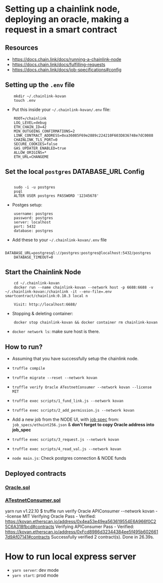 # Setting up a chainlink node, deploying an oracle, making a request in a smart contract

## Resources

- https://docs.chain.link/docs/running-a-chainlink-node
- https://docs.chain.link/docs/fulfilling-requests
- https://docs.chain.link/docs/job-specifications#config

## Setting up the `.env` file
```
    mkdir ~/.chainlink-kovan
    touch .env
```

- Put this inside your `~/.chainlink-kovan/.env` file:
```
    ROOT=/chainlink
    LOG_LEVEL=debug
    ETH_CHAIN_ID=42
    MIN_OUTGOING_CONFIRMATIONS=2
    LINK_CONTRACT_ADDRESS=0xa36085F69e2889c224210F603D836748e7dC0088
    CHAINLINK_TLS_PORT=0
    SECURE_COOKIES=false
    GAS_UPDATER_ENABLED=true
    ALLOW_ORIGINS=*
    ETH_URL=CHANGEME
```

## Set the local `postgres` DATABASE_URL Config
```

    sudo -i -u postgres
    psql
    ALTER USER postgres PASSWORD '12345678'
```

 - Postges setup:
```
    username: postgres
    password: postgres
    server: localhost
    port: 5432
    database: postgres
```

- Add these to your `~/.chainlink-kovan/.env` file

```
    DATABASE_URL=postgresql://postgres:postgres@localhost:5432/postgres
    DATABASE_TIMEOUT=0
```

## Start the Chainlink Node
```
    cd ~/.chainlink-kovan
    docker run --name chainlink-kovan --network host -p 6688:6688 -v ~/.chainlink-kovan:/chainlink -it --env-file=.env smartcontract/chainlink:0.10.3 local n

    Visit: http://localhost:6688/
```

- Stopping & deleting container:

```
    docker stop chainlink-kovan && docker container rm chainlink-kovan
```

- `docker network ls`: make sure host is there.

## How to run?

- Assuming that you have successfully setup the chainlink node.
- `truffle compile`
- `truffle migrate --reset --network kovan`
- `truffle verify Oracle ATestnetConsumer --network kovan --license MIT`
- `truffle exec scripts/1_fund_link.js --network kovan`
- `truffle exec scripts/2_add_permission.js --network kovan`
- Add a new job from the NODE UI, with [job spec](https://docs.chain.link/docs/job-specifications#config) from: `job_specs/ethuint256.json` & **don't forget to copy Oracle address into job_spec**
- `truffle exec scripts/3_request.js --network kovan`
- `truffle exec scripts/4_read_val.js --network kovan`

- `node main.js`: Check postgres connection & NODE funds

## Deployed contracts

### [Oracle.sol](https://kovan.etherscan.io/address/0x63a7E202B1e0d76C576841fB91E6dB0D03D95a0F)
### [ATestnetConsumer.sol](https://kovan.etherscan.io/address/0x3D07b397734D638906db75859eb97949C9402f72)

yarn run v1.22.10
$ truffle run verify Oracle APIConsumer --network kovan --license MIT
Verifying Oracle
Pass - Verified: https://kovan.etherscan.io/address/0x4ea53e49ea563619554E6A966f0C25C6A318fbcd#contracts
Verifying APIConsumer
Pass - Verified: https://kovan.etherscan.io/address/0xFcd8986d32344384ee5f495b6026617d9Af07141#contracts
Successfully verified 2 contract(s).
Done in 26.39s.



# How to run local express server
 - `yarn server`: dev mode
 - `yarn start`: prod mode